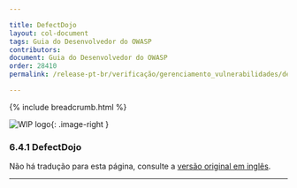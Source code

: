 ```yaml
---

title: DefectDojo
layout: col-document
tags: Guia do Desenvolvedor do OWASP
contributors:
document: Guia do Desenvolvedor do OWASP
order: 28410
permalink: /release-pt-br/verificação/gerenciamento_vulnerabilidades/defectdojo/

---
```


{% include breadcrumb.html %}

<style type="text/css">
.image-right {
  height: 180px;
  display: block;
  margin-left: auto;
  margin-right: auto;
  float: right;
}
</style>

![WIP logo](../../../../assets/images/dg_wip.png "Trabalho em andamento"){: .image-right }

### 6.4.1 DefectDojo

Não há tradução para esta página, consulte a [versão original em inglês][release080401].

----

[release080401]: https://github.com/OWASP/www-project-developer-guide/blob/main/draft/08-verification/04-vulnerability-management/01-defectdojo.md
